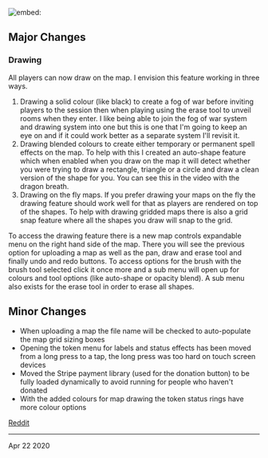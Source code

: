 ![embed:](https://www.youtube.com/embed/aOTvQOrpNo4)

## Major Changes

### Drawing

All players can now draw on the map. I envision this feature working in three ways.

1. Drawing a solid colour (like black) to create a fog of war before inviting players to the session then when playing using the erase tool to unveil rooms when they enter. I like being able to join the fog of war system and drawing system into one but this is one that I'm going to keep an eye on and if it could work better as a separate system I'll revisit it.
2. Drawing blended colours to create either temporary or permanent spell effects on the map. To help with this I created an auto-shape feature which when enabled when you draw on the map it will detect whether you were trying to draw a rectangle, triangle or a circle and draw a clean version of the shape for you. You can see this in the video with the dragon breath.
3. Drawing on the fly maps. If you prefer drawing your maps on the fly the drawing feature should work well for that as players are rendered on top of the shapes. To help with drawing gridded maps there is also a grid snap feature where all the shapes you draw will snap to the grid.

To access the drawing feature there is a new map controls expandable menu on the right hand side of the map. There you will see the previous option for uploading a map as well as the pan, draw and erase tool and finally undo and redo buttons.
To access options for the brush with the brush tool selected click it once more and a sub menu will open up for colours and tool options (like auto-shape or opacity blend). A sub menu also exists for the erase tool in order to erase all shapes.

## Minor Changes

- When uploading a map the file name will be checked to auto-populate the map grid sizing boxes
- Opening the token menu for labels and status effects has been moved from a long press to a tap, the long press was too hard on touch screen devices
- Moved the Stripe payment library (used for the donation button) to be fully loaded dynamically to avoid running for people who haven't donated
- With the added colours for map drawing the token status rings have more colour options

[Reddit](https://www.reddit.com/r/OwlbearRodeo/comments/g5d00w/beta_v110_release_drawing_and_fog_of_war/)

---

Apr 22 2020
